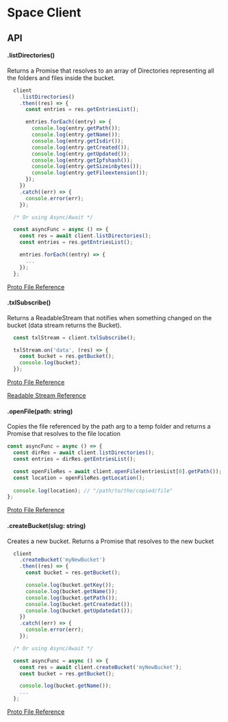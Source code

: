 # Space Client

## API

#### .listDirectories()

Returns a Promise that resolves to an array of Directories representing all the folders and files inside the bucket.

```js
  client
    .listDirectories()
    .then((res) => {
      const entries = res.getEntriesList();

      entries.forEach((entry) => {
        console.log(entry.getPath());
        console.log(entry.getName());
        console.log(entry.getIsdir());
        console.log(entry.getCreated());
        console.log(entry.getUpdated());
        console.log(entry.getIpfshash());
        console.log(entry.getSizeinbytes());
        console.log(entry.getFileextension());
      });
    })
    .catch((err) => {
      console.error(err);
    });

  /* Or using Async/Await */

  const asyncFunc = async () => {
    const res = await client.listDirectories();
    const entries = res.getEntriesList();

    entries.forEach((entry) => {
      ...
    });
  };
```

[Proto File Reference](https://github.com/FleekHQ/space-client/blob/develop/src/definitions/space.proto#L8)



#### .txlSubscribe()

Returns a ReadableStream that notifies when something changed on the bucket (data stream returns the Bucket).

```js
  const txlStream = client.txlSubscribe();

  txlStream.on('data', (res) => {
    const bucket = res.getBucket();
    console.log(bucket);
  });
```

[Proto File Reference](https://github.com/FleekHQ/space-client/blob/develop/src/definitions/space.proto#L13)

[Readable Stream Reference](https://nodejs.org/dist/latest-v12.x/docs/api/stream.html#stream_class_stream_readable)


#### .openFile(path: string)

Copies the file referenced by the path arg to a temp folder and returns a Promise that resolves to the file location

```js
const asyncFunc = async () => {
  const dirRes = await client.listDirectories();
  const entries = dirRes.getEntriesList();

  const openFileRes = await client.openFile(entriesList[0].getPath());
  const location = openFileRes.getLocation();
  
  console.log(location); // "/path/to/the/copied/file"
};
```

[Proto File Reference](https://github.com/FleekHQ/space-client/blob/develop/src/definitions/space.proto#L14)


#### .createBucket(slug: string)

Creates a new bucket. Returns a Promise that resolves to the new bucket

```js
  client
    .createBucket('myNewBucket')
    .then((res) => {
      const bucket = res.getBucket();

      console.log(bucket.getKey());
      console.log(bucket.getName());
      console.log(bucket.getPath());
      console.log(bucket.getCreatedat());
      console.log(bucket.getUpdatedat());
    })
    .catch((err) => {
      console.error(err);
    });

  /* Or using Async/Await */

  const asyncFunc = async () => {
    const res = await client.createBucket('myNewBucket');
    const bucket = res.getBucket();

    console.log(bucket.getName());
    ...
  };
```

[Proto File Reference](https://github.com/FleekHQ/space-client/blob/develop/src/definitions/space.proto#L19)

